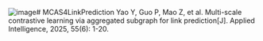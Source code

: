 ![image](https://github.com/user-attachments/assets/d44e59ce-f02d-4d9f-a9f2-1af38587ee69)# MCAS4LinkPrediction
Yao Y, Guo P, Mao Z, et al. Multi-scale contrastive learning via aggregated subgraph for link prediction[J]. Applied Intelligence, 2025, 55(6): 1-20.
